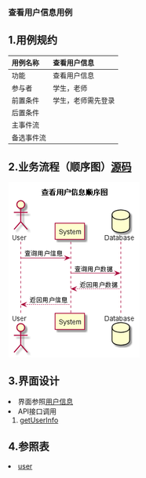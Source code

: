 ### 查看用户信息用例
## 1.用例规约
|用例名称|查看用户信息|  
|:-|:-|  
|功能|查看用户信息|  
|参与者|学生，老师|  
|前置条件|学生，老师需先登录|  
|后置条件||
|主事件流||  
|备选事件流||

## 2.业务流程（顺序图）<a href="../src/sequence/sequence查看用户信息.puml">源码</a>

![](../sequence查看用户信息.png)

## 3.界面设计

<li>界面参照<a href="../ui_png/userinfopopwindow.png">用户信息</a></li>
<li>
API接口调用
<ol>
<li><a href="../接口/getUserInfo.md">getUserInfo</a></li>
</ol>
</li>

## 4.参照表

<li><a href="../数据库设计.md/#user">user</a></li>